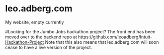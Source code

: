 # leo.adberg.com
My website, empty currently

#Looking for the Jumbo Jobs hackathon project?
The front end has been moved over to the backend repo at https://github.com/leoadberg/Intuit-Hackathon-Project
Note that this also means that leo.adberg.com will soon cease to have a live version of the project.
